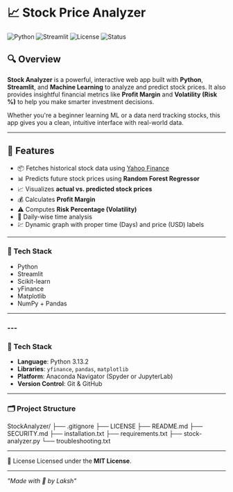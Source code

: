 # 📈 Stock Price Analyzer

![Python](https://img.shields.io/badge/Python-3.10+-blue.svg)
![Streamlit](https://img.shields.io/badge/Streamlit-App-ff4b4b)
![License](https://img.shields.io/badge/License-MIT-green.svg)
![Status](https://img.shields.io/badge/Status-Active-brightgreen)

## 🔍 Overview

**Stock Analyzer** is a powerful, interactive web app built with **Python**, **Streamlit**, and **Machine Learning** to analyze and predict stock prices. It also provides insightful financial metrics like **Profit Margin** and **Volatility (Risk %)** to help you make smarter investment decisions.

Whether you're a beginner learning ML or a data nerd tracking stocks, this app gives you a clean, intuitive interface with real-world data.

---

## 🚀 Features

- 📦 Fetches historical stock data using [Yahoo Finance](https://finance.yahoo.com/)
- 📊 Predicts future stock prices using **Random Forest Regressor**
- 📈 Visualizes **actual vs. predicted stock prices**
- 💰 Calculates **Profit Margin**
- ⚠️ Computes **Risk Percentage (Volatility)**
- 📅 Daily-wise time analysis
- 💹 Dynamic graph with proper time (Days) and price (USD) labels

---

### 🔧 Tech Stack

- Python 
- Streamlit 
- Scikit-learn 
- yFinance 
- Matplotlib 
- NumPy + Pandas 

---

### ---

### 🔧 Tech Stack

- **Language**: Python 3.13.2 
- **Libraries**: `yfinance`, `pandas`, `matplotlib`  
- **Platform**: Anaconda Navigator (Spyder or JupyterLab)  
- **Version Control**: Git & GitHub

---

### 🗂️ Project Structure

StockAnalyzer/ 
├── .gitignore 
├── LICENSE 
├── README.md 
├── SECURITY.md
├── installation.txt
├── requirements.txt 
├── stock-analyzer.py
└── troubleshooting.txt

---

📄 License
Licensed under the **MIT License**.

---

*"Made with 🤍 by Laksh"*

